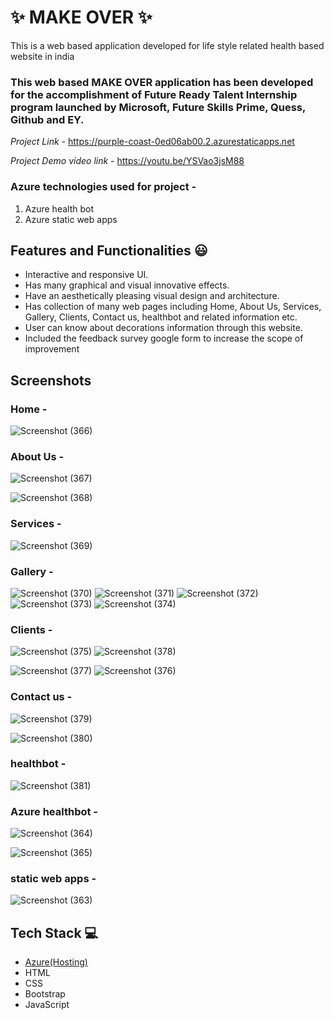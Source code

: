 # ✨ MAKE OVER  ✨

This is a web based application developed for life style related health based website in india

### This web based MAKE OVER application has been developed for the accomplishment of Future Ready Talent Internship program launched by Microsoft, Future Skills Prime, Quess, Github and EY.


*Project Link* - https://purple-coast-0ed06ab00.2.azurestaticapps.net

*Project Demo video link* -  https://youtu.be/YSVao3jsM88








### Azure technologies used for project  -
1. Azure health bot
2. Azure static web apps


## Features and Functionalities 😃

- Interactive and responsive UI.
- Has many graphical and visual innovative effects.
- Have an aesthetically pleasing visual design and architecture.
- Has collection of many web pages including Home, About Us, Services, Gallery, Clients, Contact us, healthbot and  related information etc.
- User can know about decorations information through this website.
- Included the feedback survey google form to increase the scope of improvement 

## Screenshots

 

### Home -
![Screenshot (366)](https://user-images.githubusercontent.com/120080328/213350489-0f025c3d-be75-4856-b48f-9db702a645a1.png)







   
### About Us -
![Screenshot (367)](https://user-images.githubusercontent.com/120080328/213350507-d1fbcd81-8d3f-4572-829b-753fd2adf49e.png)

![Screenshot (368)](https://user-images.githubusercontent.com/120080328/213350524-22492f7a-26dc-42a2-9279-4bbc8748cac2.png)






### Services -

![Screenshot (369)](https://user-images.githubusercontent.com/120080328/213350530-7bc3edd5-5d27-4513-b3c4-3ab539f0dab2.png)







### Gallery -
![Screenshot (370)](https://user-images.githubusercontent.com/120080328/213350539-ab874faa-3d38-48a2-ba21-603f784d028b.png)
![Screenshot (371)](https://user-images.githubusercontent.com/120080328/213350546-fe27dd35-b52d-4134-95ec-7089236582d1.png)
![Screenshot (372)](https://user-images.githubusercontent.com/120080328/213350551-29b91381-1ab9-4f11-8919-44193bf46a18.png)
![Screenshot (373)](https://user-images.githubusercontent.com/120080328/213350569-75e61f35-ca61-48c8-9104-7d9512ee931f.png)
![Screenshot (374)](https://user-images.githubusercontent.com/120080328/213350578-f4876350-2984-4ac6-810d-565ae30d1dc6.png)







### Clients -


![Screenshot (375)](https://user-images.githubusercontent.com/120080328/213350606-c1e526fd-e4ce-4463-b646-8050dbd85e2c.png)
![Screenshot (378)](https://user-images.githubusercontent.com/120080328/213350611-713d089e-c7b9-486c-977b-88487e5a22f4.png)

![Screenshot (377)](https://user-images.githubusercontent.com/120080328/213350624-12afce51-89be-48cc-a0d2-a22402ee1347.png)
![Screenshot (376)](https://user-images.githubusercontent.com/120080328/213350625-ac5e2ded-e937-4292-9232-bdfefa1c02b1.png)






### Contact us -
![Screenshot (379)](https://user-images.githubusercontent.com/120080328/213350653-566f9e65-471c-4f7b-bdc9-a632161794c1.png)


![Screenshot (380)](https://user-images.githubusercontent.com/120080328/213350664-b344794b-9c85-40f6-8e8a-b979c17eb55a.png)









### healthbot -
![Screenshot (381)](https://user-images.githubusercontent.com/120080328/213350672-058a9b0a-9543-4273-aae5-1f470731577e.png)






### Azure healthbot -
![Screenshot (364)](https://user-images.githubusercontent.com/120080328/213350216-c9aa6b89-9939-43e0-8511-fcbd8ae7c809.png)

![Screenshot (365)](https://user-images.githubusercontent.com/120080328/213350225-3f05dce5-c932-4371-94bb-51fc082b85a7.png)







### static web apps -
![Screenshot (363)](https://user-images.githubusercontent.com/120080328/213350237-575e11fa-793c-4fe6-a49d-7aeeca86b322.png)









## Tech Stack 💻

- [Azure(Hosting)](https://azure.microsoft.com/en-in/features/azure-portal/)
- HTML
- CSS
- Bootstrap
- JavaScript
